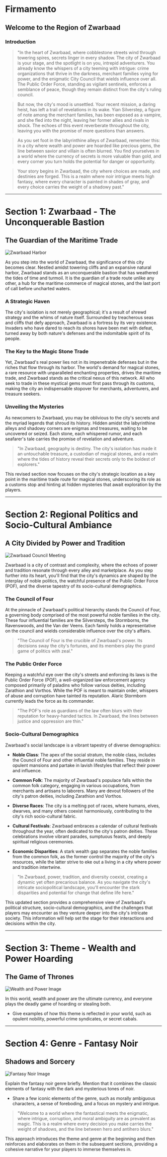 # Firmamento

## Welcome to the Region of Zwarbaad

### Introduction

> "In the heart of Zwarbaad, where cobblestone streets wind through towering spires, secrets linger in every shadow. The city of Zwarbaad is your stage, and the spotlight is on you, intrepid adventurers. You already know the whispers of a city teeming with intrigue: crime organizations that thrive in the darkness, merchant families vying for power, and the enigmatic City Council that wields influence over all. The Public Order Force, standing as vigilant sentinels, enforces a semblance of peace, though they remain distinct from the city's ruling council.

> But now, the city's mood is unsettled. Your recent mission, a daring heist, has left a trail of revelations in its wake. Yian Silverstep, a figure of note among the merchant families, has been exposed as a vampire, and she fled into the night, leaving her former allies and rivals in shock. The echoes of this event reverberate throughout the city, leaving you with the promise of more questions than answers.

> As you set foot in the labyrinthine alleys of Zwarbaad, remember this: in a city where wealth and power are hoarded like precious gems, the line between savior and villain is often blurred. You find yourselves in a world where the currency of secrets is more valuable than gold, and every corner you turn holds the potential for danger or opportunity.

> Your story begins in Zwarbaad, the city where choices are made, and destinies are forged. This is a realm where noir intrigue meets high fantasy, where every character is painted in shades of gray, and every choice carries the weight of a shadowy past."

---

# Section 1: Zwarbaad - The Unconquerable Bastion

## The Guardian of the Maritime Trade

![Zwarbaad Harbor](link_to_harbor.jpg)

As you step into the world of Zwarbaad, the significance of this city becomes clear. Nestled amidst towering cliffs and an expansive natural harbor, Zwarbaad stands as an unconquerable bastion that has weathered the tides of time and turmoil. It is the guardian of a trade route unlike any other, a hub for the maritime commerce of magical stones, and the last port of call before uncharted waters.

### A Strategic Haven

The city's isolation is not merely geographical; it's a result of shrewd strategy and the whims of nature itself. Surrounded by treacherous seas and cliffs that defy approach, Zwarbaad is a fortress by its very existence. Invaders who have dared to reach its shores have been met with defeat, turned away by both nature's defenses and the indomitable spirit of its people.

### The Key to the Magic Stone Trade

Yet, Zwarbaad's real power lies not in its impenetrable defenses but in the riches that flow through its harbor. The world's demand for magical stones, a rare resource with unparalleled enchanting properties, drives the maritime trade, and Zwarbaad stands as the critical nexus of this network. All who seek to trade in these mystical gems must first pass through its customs, making the city an indispensable stopover for merchants, adventurers, and treasure seekers.

### Unveiling the Mysteries

As newcomers to Zwarbaad, you may be oblivious to the city's secrets and the myriad legends that shroud its history. Hidden amidst the labyrinthine alleys and shadowy corners are enigmas and treasures, waiting to be uncovered or seized. Each stone, each whispered rumor, and each seafarer's tale carries the promise of revelation and adventure.

> "In Zwarbaad, geography is destiny. The city's isolation has made it an untouchable treasure, a custodian of magical stones, and a realm where the tides of history reveal their secrets only to the boldest of explorers."

This revised section now focuses on the city's strategic location as a key point in the maritime trade route for magical stones, underscoring its role as a customs stop and hinting at hidden mysteries that await exploration by the players.



---
# Section 2: Regional Politics and Socio-Cultural Ambiance

## A City Divided by Power and Tradition

![Zwarbaad Council Meeting](link_to_council.jpg)

Zwarbaad is a city of contrast and complexity, where the echoes of power and tradition resonate through every alley and marketplace. As you step further into its heart, you'll find that the city's dynamics are shaped by the interplay of noble politics, the watchful presence of the Public Order Force (POF), and the diverse tapestry of its socio-cultural demographics.

### The Council of Four

At the pinnacle of Zwarbaad's political hierarchy stands the Council of Four, a governing body comprised of the most powerful noble families in the city. These four influential families are the Silversteps, the Stormborns, the Ravenswoods, and the Van der Veens. Each family holds a representative on the council and wields considerable influence over the city's affairs.

> "The Council of Four is the crucible of Zwarbaad's power. Its decisions sway the city's fortunes, and its members play the grand game of politics with zeal."

### The Public Order Force

Keeping a watchful eye over the city's streets and enforcing its laws is the Public Order Force (POF), a well-organized law enforcement agency composed primarily of paladins who follow various deities, including Zarathion and Vorthos. While the POF is meant to maintain order, whispers of abuse and corruption have tainted its reputation. Alaric Stormborn currently leads the force as its commander.

> "The POF's role as guardians of the law often blurs with their reputation for heavy-handed tactics. In Zwarbaad, the lines between justice and oppression are thin."

### Socio-Cultural Demographics

Zwarbaad's social landscape is a vibrant tapestry of diverse demographics:

- **Noble Class**: The apex of the social stratum, the noble class, includes the Council of Four and other influential noble families. They reside in opulent mansions and partake in lavish lifestyles that reflect their power and influence.

- **Common Folk**: The majority of Zwarbaad's populace falls within the common folk category, engaging in various occupations, from merchants and artisans to laborers. Many are devout followers of the city's patron deities, including Zarathion and Vorthos.

- **Diverse Races**: The city is a melting pot of races, where humans, elves, dwarves, and many others coexist harmoniously, contributing to the city's rich socio-cultural fabric.

- **Cultural Festivals**: Zwarbaad embraces a calendar of cultural festivals throughout the year, often dedicated to the city's patron deities. These celebrations involve vibrant parades, sumptuous feasts, and deeply spiritual religious ceremonies.

- **Economic Disparities**: A stark wealth gap separates the noble families from the common folk, as the former control the majority of the city's resources, while the latter strive to eke out a living in a city where power and tradition intertwine.

> "In Zwarbaad, power, tradition, and diversity coexist, creating a dynamic yet often precarious balance. As you navigate the city's intricate sociopolitical landscape, you'll encounter the stark disparities and potential for change that define life here."

This updated section provides a comprehensive view of Zwarbaad's political structure, socio-cultural demographics, and the challenges that players may encounter as they venture deeper into the city's intricate society. This information will help set the stage for their interactions and decisions within the city.


---

# Section 3: Theme - Wealth and Power Hoarding

## The Game of Thrones

![Wealth and Power Image](link_to_image.jpg)

In this world, wealth and power are the ultimate currency, and everyone plays the deadly game of hoarding or stealing both.

- Give examples of how this theme is reflected in your world, such as opulent nobility, powerful crime syndicates, or secret cabals.

---

# Section 4: Genre - Fantasy Noir

## Shadows and Sorcery

![Fantasy Noir Image](link_to_image.jpg)

Explain the fantasy noir genre briefly. Mention that it combines the classic elements of fantasy with the dark and mysterious tones of noir.

- Share a few iconic elements of the genre, such as morally ambiguous characters, a sense of foreboding, and a focus on mystery and intrigue.

> "Welcome to a world where the fantastical meets the enigmatic, where intrigue, corruption, and moral ambiguity are as prevalent as magic. This is a realm where every decision you make carries the weight of shadows, and the line between hero and antihero blurs."

This approach introduces the theme and genre at the beginning and then reinforces and elaborates on them in the subsequent sections, providing a cohesive narrative for your players to immerse themselves in.
